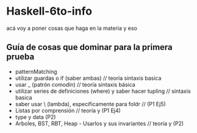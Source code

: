 # Haskell-6to-info
acá voy a poner cosas que haga en la materia y eso

## Guía de cosas que dominar para la primera prueba

- patternMatching
- utilizar guardas o if (saber ambas) // teoría sintaxis basica
- usar _ (patrón comodín) // teoría sintaxis básica
- utilizar series de definiciones (where) y saber hacer tupling // sintaxis basica
- saber usar \ (lambda), especificamente para foldr // (P1 Ej5)
- Listas por comprensión // teoría y (P1 Ej4)
- type y data (P2)
- Arboles, BST, RBT, Heap - Usarlos y sus invariantes // teoría y (P2)
